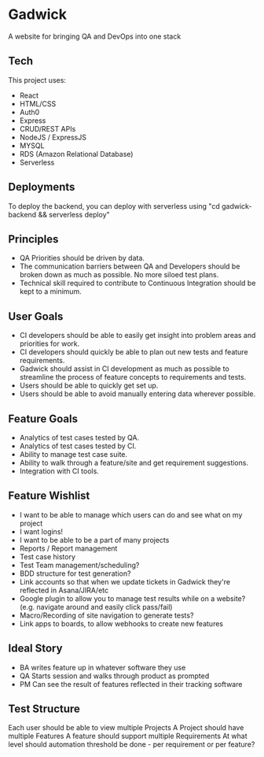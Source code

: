 # Gadwick

A website for bringing QA and DevOps into one stack

## Tech

This project uses:

* React
* HTML/CSS
* Auth0
* Express
* CRUD/REST APIs
* NodeJS / ExpressJS
* MYSQL
* RDS (Amazon Relational Database)
* Serverless

## Deployments

To deploy the backend, you can deploy with serverless using "cd gadwick-backend && serverless deploy"

## Principles

* QA Priorities should be driven by data.
* The communication barriers between QA and Developers should be broken down as much as possible. No more siloed test plans.
* Technical skill required to contribute to Continuous Integration should be kept to a minimum.

## User Goals

* CI developers should be able to easily get insight into problem areas and priorities for work.
* CI developers should quickly be able to plan out new tests and feature requirements.
* Gadwick should assist in CI development as much as possible to streamline the process of feature concepts to requirements and tests.
* Users should be able to quickly get set up.
* Users should be able to avoid manually entering data wherever possible.

## Feature Goals

* Analytics of test cases tested by QA.
* Analytics of test cases tested by CI.
* Ability to manage test case suite.
* Ability to walk through a feature/site and get requirement suggestions.
* Integration with CI tools.

## Feature Wishlist

* I want to be able to manage which users can do and see what on my project
* I want logins!
* I want to be able to be a part of many projects
* Reports / Report management
* Test case history
* Test Team management/scheduling?
* BDD structure for test generation?
* Link accounts so that when we update tickets in Gadwick they're reflected in Asana/JIRA/etc
* Google plugin to allow you to manage test results while on a website? (e.g. navigate around and easily click pass/fail)
* Macro/Recording of site navigation to generate tests?
* Link apps to boards, to allow webhooks to create new features

## Ideal Story

* BA writes feature up in whatever software they use
* QA Starts session and walks through product as prompted
* PM Can see the result of features reflected in their tracking software

## Test Structure

Each user should be able to view multiple Projects
A Project should have multiple Features
A feature should support multiple Requirements
At what level should automation threshold be done - per requirement or per feature?
